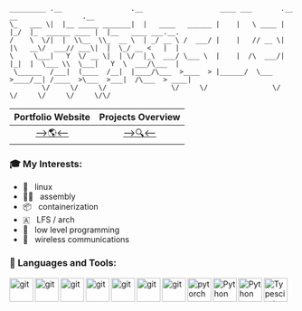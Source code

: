 ```
_________ .__                 .__                   ____ ___       .__   __                .__                  
\_   ___ \|  |__ _____ _______|  |   ____   ______ |    |   \ ____ |  |_/  |_  ______ ____ |  |__   ____ ___.__.
/    \  \/|  |  \\__  \\_  __ \  | _/ __ \ /  ___/ |    |   // __ \|  |\   __\/  ___// ___\|  |  \_/ __ <   |  |
\     \___|   Y  \/ __ \|  | \/  |_\  ___/ \___ \  |    |  /\  ___/|  |_|  |  \___ \\  \___|   Y  \  ___/\___  |
 \______  /___|  (____  /__|  |____/\___  >____  > |______/  \___  >____/__| /____  >\___  >___|  /\___  > ____|
        \/     \/     \/                \/     \/                \/               \/     \/     \/     \/\/     
```

| Portfolio Website | Projects Overview |
|:------------------:|:----------:|
| [-->🌎<--](https://charles-ueltschey-portfolio.netlify.app/) | [-->🔍<--](./projects.md) |

### 🎓 My Interests:
- 🐧 &nbsp; linux
- 👨‍💻 &nbsp; assembly
- 📦 &nbsp; containerization
- 🇦 &nbsp; LFS / arch
- 💽 &nbsp; low level programming
- 📡 &nbsp; wireless communications

### 🌟 Languages and Tools:
<a href="https://git-scm.com/" target="_blank"> <img src="https://raw.githubusercontent.com/rahul-jha98/github_readme_icons/main/language_and_tools/square/git-scm/git-scm.svg" align="left" alt="git" height='42px'/> </a>
<a href="https://www.gnu.org/" target="_blank"> <img src="https://raw.githubusercontent.com/rahul-jha98/github_readme_icons/main/language_and_tools/square/bash/bash.svg" align="left" alt="git" height='42px'/> </a>
<a href="[https://en.wikipedia.org/wiki/C_(programming_language)" target="_blank"> <img src="https://raw.githubusercontent.com/rahul-jha98/github_readme_icons/main/language_and_tools/square/c/c.svg" align="left" alt="git" height='42px'/> </a>
<a href="https://cplusplus.com/" target="_blank"> <img src="https://raw.githubusercontent.com/rahul-jha98/github_readme_icons/main/language_and_tools/square/c++/c++.svg" align="left" alt="git" height='42px'/> </a>
<a href="https://cloud.google.com/" target="_blank"> <img src="https://raw.githubusercontent.com/rahul-jha98/github_readme_icons/main/language_and_tools/square/google-cloud/google-cloud.svg" align="left" alt="git" height='42px'/> </a>
<a href="https://docker.com/" target="_blank"> <img src="https://raw.githubusercontent.com/rahul-jha98/github_readme_icons/main/language_and_tools/square/docker/docker.svg" align="left" alt="git" height='42px'/> </a>
<a href="https://kubernetes.io/" target="_blank"> <img src="https://raw.githubusercontent.com/rahul-jha98/github_readme_icons/main/language_and_tools/square/kubernetes/kubernetes.svg" align="left" alt="git" height='42px'/> </a>
<a href="https://pytorch.org/" target="_blank"> <img align="left" src="https://raw.githubusercontent.com/rahul-jha98/github_readme_icons/main/language_and_tools/square/pytorch/pytorch.svg" alt="pytorch" height="42px"/> </a> 
<a href="https://www.python.org" target="_blank"><img align="left" alt="Python" height ="42px" src="https://raw.githubusercontent.com/rahul-jha98/github_readme_icons/main/language_and_tools/square/python/python.svg"></a>
<a href="https://www.python.org" target="_blank"><img align="left" alt="Python" height ="42px" src="https://raw.githubusercontent.com/rahul-jha98/github_readme_icons/main/language_and_tools/square/go/go.svg"></a>
<a href="https://www.typescriptlang.org/" target="_blank"><img align="left" alt="Typescirpt" height ="42px" src="https://raw.githubusercontent.com/rahul-jha98/github_readme_icons/main/language_and_tools/square/typescript/typescript.svg"></a>
